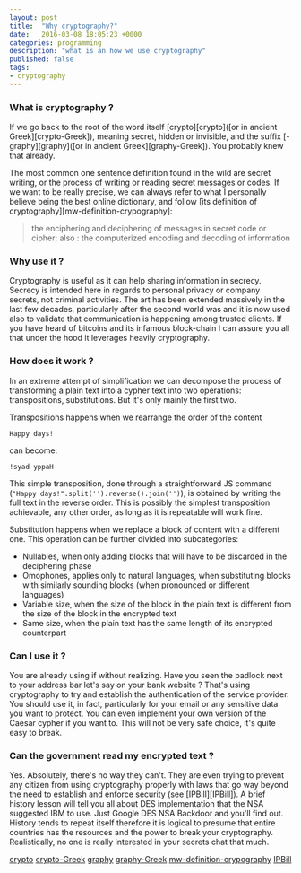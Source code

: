 ```yaml
---
layout: post
title:  "Why cryptography?"
date:   2016-03-08 18:05:23 +0000
categories: programming
description: "what is an how we use cryptography"
published: false
tags:
- cryptography
---
```


### What is cryptography ?

If we go back to the root of the word itself [crypto][crypto]([or in ancient Greek][crypto-Greek]), meaning secret, hidden or invisible, and the suffix [-graphy][graphy]([or in ancient Greek][graphy-Greek]). You probably knew that already.

The most common one sentence definition found in the wild are secret writing, or the process of writing or reading secret messages or codes.
If we want to be really precise, we can always refer to what I personally believe being the best online dictionary, and follow [its definition of cryptography][mw-definition-crypography]:
> the enciphering and deciphering of messages in secret code or cipher; also :  the computerized encoding and decoding of information

### Why use it ?

Cryptography is useful as it can help sharing information in secrecy. Secrecy is intended here in regards to personal privacy or company secrets, not criminal activities. The art has been extended massively in the last few decades, particularly after the second world was and it is now used also to validate that communication is happening among trusted clients. If you have heard of bitcoins and its infamous block-chain I can assure you all that under the hood it leverages heavily cryptography.

### How does it work ?

In an extreme attempt of simplification we can decompose the process of transforming a plain text into a cypher text into two operations: transpositions, substitutions. But it's only mainly the first two.

Transpositions happens when we rearrange the order of the content

```
Happy days!
```

can become:

```
!syad yppaH
```

This simple transposition, done through a straightforward JS command (```"Happy days!".split('').reverse().join('')```), is obtained by writing the full text in the reverse order. This is possibly the simplest transposition achievable, any other order, as long as it is repeatable will work fine.

Substitution happens when we replace a block of content with a different one. This operation can be further divided into subcategories:
- Nullables, when only adding blocks that will have to be discarded in the deciphering phase
- Omophones, applies only to natural languages, when substituting blocks with similarly sounding blocks (when pronounced or different languages)
- Variable size, when the size of the block in the plain text is different from the size of the block in the encrypted text
- Same size, when the plain text has the same length of its encrypted counterpart

### Can I use it ?

You are already using if without realizing. Have you seen the padlock next to your address bar let's say on your bank website ?
That's using cryptography to try and establish the authentication of the service provider.
You should use it, in fact, particularly for your email or any sensitive data you want to protect.
You can even implement your own version of the Caesar cypher if you want to. This will not be very safe choice, it's quite easy to break.

### Can the government read my encrypted text ?

Yes. Absolutely, there's no way they can't. They are even trying to prevent any citizen from using cryptography properly with laws that go way beyond the need to establish and enforce security (see [IPBill][IPBill]).
A brief history lesson will tell you all about DES implementation that the NSA suggested IBM to use. Just Google DES NSA Backdoor and you'll find out.
History tends to repeat itself therefore it is logical to presume that entire countries has the resources and the power to break your cryptography. Realistically, no one is really interested in your secrets chat that much.

[crypto](https://en.wiktionary.org/wiki/crypto-#English)
[crypto-Greek](https://en.wiktionary.org/wiki/%CE%BA%CF%81%CF%85%CF%80%CF%84%CF%8C%CF%82#Ancient_Greek)
[graphy](https://en.wiktionary.org/wiki/-graphy#English)
[graphy-Greek](https://en.wiktionary.org/wiki/%CE%B3%CF%81%CE%AC%CF%86%CF%89#Ancient_Greek)
[mw-definition-crypography](http://www.merriam-webster.com/dictionary/cryptography)
[IPBill](https://en.wikipedia.org/wiki/Investigatory_Powers_Bill)
